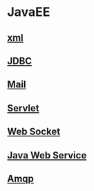 # JavaEE

## [xml](./xml)

## [JDBC](./jdbc)

## [Mail](./mail)

## [Servlet](./servlet)

## [Web Socket](./websocket)

## [Java Web Service](./webservice)

## [Amqp](./amqp)